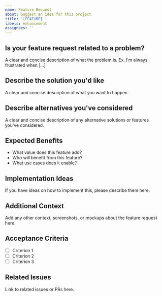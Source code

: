 ```yaml
---
name: Feature Request
about: Suggest an idea for this project
title: '[FEATURE] '
labels: enhancement
assignees: ''
---
```


## Is your feature request related to a problem?
A clear and concise description of what the problem is. Ex. I'm always frustrated when [...]

## Describe the solution you'd like
A clear and concise description of what you want to happen.

## Describe alternatives you've considered
A clear and concise description of any alternative solutions or features you've considered.

## Expected Benefits
- What value does this feature add?
- Who will benefit from this feature?
- What use cases does it enable?

## Implementation Ideas
If you have ideas on how to implement this, please describe them here.

## Additional Context
Add any other context, screenshots, or mockups about the feature request here.

## Acceptance Criteria
- [ ] Criterion 1
- [ ] Criterion 2
- [ ] Criterion 3

## Related Issues
Link to related issues or PRs here.
